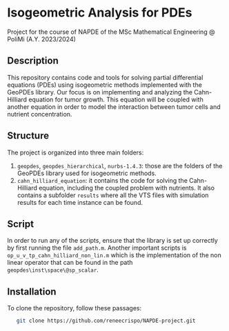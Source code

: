 # Isogeometric Analysis for PDEs
Project for the course of NAPDE of the MSc Mathematical Engineering @ PoliMi (A.Y. 2023/2024)

## Description
This repository contains code and tools for solving partial differential equations (PDEs) using isogeometric methods implemented with the GeoPDEs library. Our focus is on implementing and analyzing the Cahn-Hilliard equation for tumor growth. This equation will be coupled with another equation in order to model the interaction between tumor cells and nutrient concentration.

## Structure
The project is organized into three main folders:
1. `geopdes`, `geopdes_hierarchical`, `nurbs-1.4.3`: those are the folders of the GeoPDEs library used for isogeometric methods. 
2. `cahn_hilliard_equation`: it contains the code for solving the Cahn-Hilliard equation, including the coupled problem with nutrients. It also contains a subfolder `results` where all the VTS files with simulation results for each time instance can be found. 

## Script
In order to run any of the scripts, ensure that the library is set up correctly by first running the file `add_path.m`. Another important scripts is `op_u_v_tp_cahn_hilliard_non_lin.m` which is the implementation of the non linear operator that can be found in the path `geopdes\inst\space\@sp_scalar`.


## Installation
To clone the repository, follow these passages: 
```bash
   git clone https://github.com/reneecrispo/NAPDE-project.git

